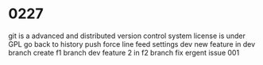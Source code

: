 # 0227
git is a advanced and distributed version control system
license is under GPL
go back to history
push force
line feed settings
dev new feature in dev branch
create f1 branch
dev feature 2 in f2 branch
fix ergent issue 001
